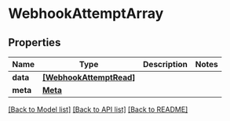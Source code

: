 # WebhookAttemptArray


## Properties
Name | Type | Description | Notes
------------ | ------------- | ------------- | -------------
**data** | [**[WebhookAttemptRead]**](WebhookAttemptRead.md) |  | 
**meta** | [**Meta**](Meta.md) |  | 

[[Back to Model list]](../README.md#documentation-for-models) [[Back to API list]](../README.md#documentation-for-api-endpoints) [[Back to README]](../README.md)


